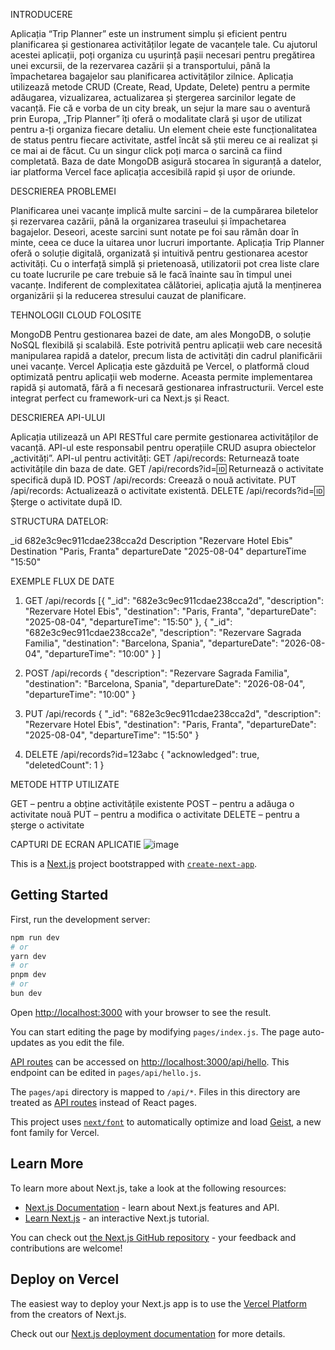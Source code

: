 INTRODUCERE

Aplicația “Trip Planner” este un instrument simplu și eficient pentru planificarea și gestionarea activităților legate de vacanțele tale. Cu ajutorul acestei aplicații, poți organiza cu ușurință pașii necesari pentru pregătirea unei excursii, de la rezervarea cazării și a transportului, până la împachetarea bagajelor sau planificarea activităților zilnice.
Aplicația utilizează metode CRUD (Create, Read, Update, Delete) pentru a permite adăugarea, vizualizarea, actualizarea și ștergerea sarcinilor legate de vacanță. Fie că e vorba de un city break, un sejur la mare sau o aventură prin Europa, „Trip Planner” îți oferă o modalitate clară și ușor de utilizat pentru a-ți organiza fiecare detaliu.
Un element cheie este funcționalitatea de status pentru fiecare activitate, astfel încât să știi mereu ce ai realizat și ce mai ai de făcut. Cu un singur click poți marca o sarcină ca fiind completată.
Baza de date MongoDB asigură stocarea în siguranță a datelor, iar platforma Vercel face aplicația accesibilă rapid și ușor de oriunde.

DESCRIEREA PROBLEMEI

Planificarea unei vacanțe implică multe sarcini – de la cumpărarea biletelor și rezervarea cazării, până la organizarea traseului și împachetarea bagajelor. Deseori, aceste sarcini sunt notate pe foi sau rămân doar în minte, ceea ce duce la uitarea unor lucruri importante.
Aplicația Trip Planner oferă o soluție digitală, organizată și intuitivă pentru gestionarea acestor activități. Cu o interfață simplă și prietenoasă, utilizatorii pot crea liste clare cu toate lucrurile pe care trebuie să le facă înainte sau în timpul unei vacanțe.
Indiferent de complexitatea călătoriei, aplicația ajută la menținerea organizării și la reducerea stresului cauzat de planificare.

TEHNOLOGII CLOUD FOLOSITE

MongoDB
Pentru gestionarea bazei de date, am ales MongoDB, o soluție NoSQL flexibilă și scalabilă. Este potrivită pentru aplicații web care necesită manipularea rapidă a datelor, precum lista de activități din cadrul planificării unei vacanțe.
Vercel
Aplicația este găzduită pe Vercel, o platformă cloud optimizată pentru aplicații web moderne. Aceasta permite implementarea rapidă și automată, fără a fi necesară gestionarea infrastructurii. Vercel este integrat perfect cu framework-uri ca Next.js și React.

DESCRIEREA API-ULUI

Aplicația utilizează un API RESTful care permite gestionarea activităților de vacanță. API-ul este responsabil pentru operațiile CRUD asupra obiectelor „activități”.
API-ul pentru activități:
GET /api/records: Returnează toate activitățile din baza de date.
GET /api/records?id=:id: Returnează o activitate specifică după ID.
POST /api/records: Creează o nouă activitate.
PUT /api/records: Actualizează o activitate existentă.
DELETE /api/records?id=:id: Șterge o activitate după ID.



STRUCTURA DATELOR:

_id 682e3c9ec911cdae238cca2d
Description "Rezervare Hotel Ebis"
Destination "Paris, Franta"
departureDate "2025-08-04"
departureTime "15:50"

EXEMPLE FLUX DE DATE

1. GET /api/records
 [{
    "_id": "682e3c9ec911cdae238cca2d",
   "description": "Rezervare Hotel Ebis",
"destination": "Paris, Franta",
"departureDate": "2025-08-04",
"departureTime": "15:50"
  },
  {
    "_id": "682e3c9ec911cdae238cca2e",
   "description": "Rezervare Sagrada Familia",
"destination": "Barcelona, Spania",
"departureDate": "2026-08-04",
"departureTime": "10:00"
  }
]

2. POST /api/records
{
  "description": "Rezervare Sagrada Familia",
"destination": "Barcelona, Spania",
"departureDate": "2026-08-04",
"departureTime": "10:00"
}

3. PUT /api/records
{
  "_id": "682e3c9ec911cdae238cca2d",
   "description": "Rezervare Hotel Ebis",
"destination": "Paris, Franta",
"departureDate": "2025-08-04",
"departureTime": "15:50"
}

4. DELETE /api/records?id=123abc
{
  "acknowledged": true,
  "deletedCount": 1
}


METODE HTTP UTILIZATE

GET – pentru a obține activitățile existente
POST – pentru a adăuga o activitate nouă
PUT – pentru a modifica o activitate
DELETE – pentru a șterge o activitate

CAPTURI DE ECRAN APLICATIE
![image](https://github.com/user-attachments/assets/b063e8cd-4e31-4386-a470-0920a80fc44e)



 




This is a [Next.js](https://nextjs.org) project bootstrapped with [`create-next-app`](https://nextjs.org/docs/pages/api-reference/create-next-app).

## Getting Started

First, run the development server:

```bash
npm run dev
# or
yarn dev
# or
pnpm dev
# or
bun dev
```

Open [http://localhost:3000](http://localhost:3000) with your browser to see the result.

You can start editing the page by modifying `pages/index.js`. The page auto-updates as you edit the file.

[API routes](https://nextjs.org/docs/pages/building-your-application/routing/api-routes) can be accessed on [http://localhost:3000/api/hello](http://localhost:3000/api/hello). This endpoint can be edited in `pages/api/hello.js`.

The `pages/api` directory is mapped to `/api/*`. Files in this directory are treated as [API routes](https://nextjs.org/docs/pages/building-your-application/routing/api-routes) instead of React pages.

This project uses [`next/font`](https://nextjs.org/docs/pages/building-your-application/optimizing/fonts) to automatically optimize and load [Geist](https://vercel.com/font), a new font family for Vercel.

## Learn More

To learn more about Next.js, take a look at the following resources:

- [Next.js Documentation](https://nextjs.org/docs) - learn about Next.js features and API.
- [Learn Next.js](https://nextjs.org/learn-pages-router) - an interactive Next.js tutorial.

You can check out [the Next.js GitHub repository](https://github.com/vercel/next.js) - your feedback and contributions are welcome!

## Deploy on Vercel

The easiest way to deploy your Next.js app is to use the [Vercel Platform](https://vercel.com/new?utm_medium=default-template&filter=next.js&utm_source=create-next-app&utm_campaign=create-next-app-readme) from the creators of Next.js.

Check out our [Next.js deployment documentation](https://nextjs.org/docs/pages/building-your-application/deploying) for more details.

